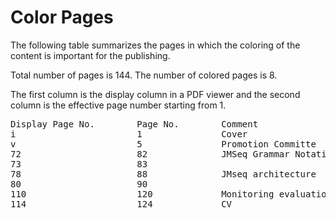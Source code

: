# Color Pages

The following table summarizes the pages in which
the coloring of the content is important for the
publishing. 

Total number of pages is 144. The number of colored
pages is 8.

The first column is the display column
in a PDF viewer and the second column is 
the effective page number starting from 1.

<pre>
Display Page No.        Page No.        Comment
i                       1               Cover
v                       5               Promotion Committe
72                      82              JMSeq Grammar Notation
73                      83              
78                      88              JMseq architecture
80                      90              
110                     120             Monitoring evaluation
114                     124             CV
</pre>
